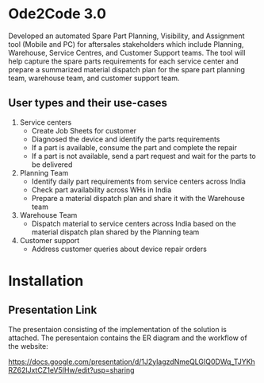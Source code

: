 # Ode2Code 3.0
Developed an automated Spare Part Planning, Visibility, and Assignment tool (Mobile and PC) for aftersales
stakeholders which include Planning, Warehouse, Service Centres, and Customer Support teams. The tool
will help capture the spare parts requirements for each service center and prepare a summarized material
dispatch plan for the spare part planning team, warehouse team, and customer support team.
## User types and their use-cases
1) Service centers
   - Create Job Sheets for customer
   - Diagnosed the device and identify the parts requirements
   - If a part is available, consume the part and complete the repair
   - If a part is not available, send a part request and wait for the parts to be delivered
3) Planning Team
   - Identify daily part requirements from service centers across India
   - Check part availability across WHs in India
   - Prepare a material dispatch plan and share it with the Warehouse team
4) Warehouse Team
   - Dispatch material to service centers across India based on the material dispatch plan shared
by the Planning team
5) Customer support
   - Address customer queries about device repair orders
# Installation










## Presentation Link
The presentaion consisting of the implementation of the solution is attached. The peresentaion contains the ER diagram and the workflow of the website:

https://docs.google.com/presentation/d/1J2ylagzdNmeQLGIQ0DWq_TJYKhRZ62lJxtCZ1eV5IHw/edit?usp=sharing
